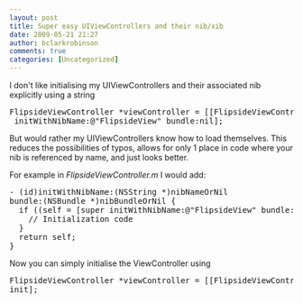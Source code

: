 ```yaml
---
layout: post
title: Super easy UIViewControllers and their nib/xib
date: 2009-05-21 21:27
author: bclarkrobinson
comments: true
categories: [Uncategorized]
---
```

I don't like initialising my UIViewControllers and their associated nib explicitly using a string

<pre lang="objc" colla="+">FlipsideViewController *viewController = [[FlipsideViewController alloc]
 initWithNibName:@"FlipsideView" bundle:nil];</pre>

But would rather my UIViewControllers know how to load themselves. This reduces the possibilities of typos, allows for only 1 place in code where your nib is referenced by name, and just looks better.

For example in <em>FlipsideViewController.m</em> I would add:

<pre lang="objc" colla="+">
- (id)initWithNibName:(NSString *)nibNameOrNil 
bundle:(NSBundle *)nibBundleOrNil {
  if ((self = [super initWithNibName:@"FlipsideView" bundle:nibBundleOrNil]))  {
    // Initialization code		
  }
  return self;
}
</pre>

Now you can simply initialise the ViewController using

<pre lang="objc" colla="+">FlipsideViewController *viewController = [[FlipsideViewController alloc] 
init];</pre>
